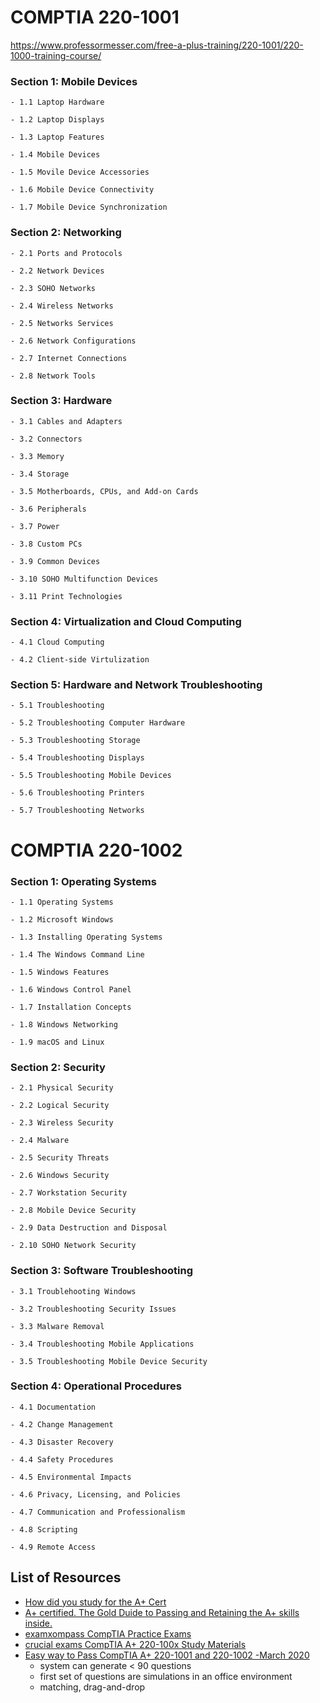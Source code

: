 # COMPTIA 220-1001
  https://www.professormesser.com/free-a-plus-training/220-1001/220-1000-training-course/
  
  ### Section 1: Mobile Devices
    
    - 1.1 Laptop Hardware
    
    - 1.2 Laptop Displays
    
    - 1.3 Laptop Features
    
    - 1.4 Mobile Devices
    
    - 1.5 Movile Device Accessories
    
    - 1.6 Mobile Device Connectivity
    
    - 1.7 Mobile Device Synchronization

  ### Section 2: Networking

    - 2.1 Ports and Protocols

    - 2.2 Network Devices

    - 2.3 SOHO Networks

    - 2.4 Wireless Networks

    - 2.5 Networks Services

    - 2.6 Network Configurations

    - 2.7 Internet Connections

    - 2.8 Network Tools

  ### Section 3: Hardware

    - 3.1 Cables and Adapters

    - 3.2 Connectors

    - 3.3 Memory

    - 3.4 Storage

    - 3.5 Motherboards, CPUs, and Add-on Cards

    - 3.6 Peripherals

    - 3.7 Power

    - 3.8 Custom PCs

    - 3.9 Common Devices

    - 3.10 SOHO Multifunction Devices

    - 3.11 Print Technologies

  ### Section 4: Virtualization and Cloud Computing

    - 4.1 Cloud Computing

    - 4.2 Client-side Virtulization

  ### Section 5: Hardware and Network Troubleshooting

    - 5.1 Troubleshooting

    - 5.2 Troubleshooting Computer Hardware

    - 5.3 Troubleshooting Storage

    - 5.4 Troubleshooting Displays

    - 5.5 Troubleshooting Mobile Devices

    - 5.6 Troubleshooting Printers

    - 5.7 Troubleshooting Networks

# COMPTIA 220-1002

  ### Section 1: Operating Systems

    - 1.1 Operating Systems

    - 1.2 Microsoft Windows

    - 1.3 Installing Operating Systems

    - 1.4 The Windows Command Line

    - 1.5 Windows Features

    - 1.6 Windows Control Panel

    - 1.7 Installation Concepts

    - 1.8 Windows Networking

    - 1.9 macOS and Linux
  
  ### Section 2: Security

    - 2.1 Physical Security

    - 2.2 Logical Security

    - 2.3 Wireless Security

    - 2.4 Malware

    - 2.5 Security Threats

    - 2.6 Windows Security

    - 2.7 Workstation Security

    - 2.8 Mobile Device Security

    - 2.9 Data Destruction and Disposal

    - 2.10 SOHO Network Security
  
  ### Section 3: Software Troubleshooting

    - 3.1 Troublehooting Windows

    - 3.2 Troubleshooting Security Issues

    - 3.3 Malware Removal

    - 3.4 Troubleshooting Mobile Applications

    - 3.5 Troubleshooting Mobile Device Security
  
  ### Section 4: Operational Procedures

    - 4.1 Documentation

    - 4.2 Change Management

    - 4.3 Disaster Recovery

    - 4.4 Safety Procedures

    - 4.5 Environmental Impacts

    - 4.6 Privacy, Licensing, and Policies

    - 4.7 Communication and Professionalism

    - 4.8 Scripting

    - 4.9 Remote Access

## List of Resources
- [How did you study for the A+ Cert](https://old.reddit.com/r/CompTIA/comments/bd3zp8/how_did_you_study_for_the_a_cert/)
- [A+ certified. The Gold Duide to Passing and Retaining the A+ skills inside.](https://old.reddit.com/r/CompTIA/comments/8gedll/a_certified_the_gold_guide_to_passing_and/)
- [examxompass CompTIA Practice Exams](https://www.examcompass.com/)
- [crucial exams CompTIA A+ 220-100x Study Materials](https://crucialexams.com/exams/comptia/a/220-1001/)
- [Easy way to Pass CompTIA A+ 220-1001 and 220-1002 -March 2020](https://www.youtube.com/watch?v=mZpsQ8JWqJc)
  - system can generate < 90 questions
  - first set of questions are simulations in an office environment
  - matching, drag-and-drop